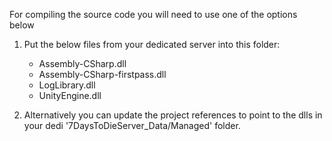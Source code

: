For compiling the source code you will need to use one of the options below

1. Put the below files from your dedicated server into this folder:

    * Assembly-CSharp.dll
    * Assembly-CSharp-firstpass.dll
    * LogLibrary.dll
    * UnityEngine.dll

2. Alternatively you can update the project references to point to the dlls in your dedi '7DaysToDieServer_Data/Managed' folder.
